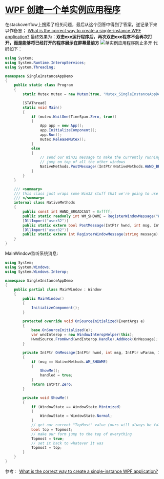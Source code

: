 # [WPF 创建一个单实例应用程序](https://github.com/bigbosschenyibo/gitblog/issues/15)

在stackoverflow上搜索了相关问题，最后从这个回答中得到了答案，遂记录下来以作备忘；
[What is the correct way to create a single-instance WPF application?](https://stackoverflow.com/a/522874)
最终效果为：**双击exe运行程序后，再次双击exe程序不会再次打开，而是能够将已经打开的程序展示在屏幕最前方**
![单实例应用程序防止多开](https://github.com/user-attachments/assets/2ac22505-9426-4792-8ff4-01dba5118582)
代码如下：
``` c#
using System;
using System.Runtime.InteropServices;
using System.Threading;

namespace SingleInstanceAppDemo
{
    public static class Program
    {
        static Mutex mutex = new Mutex(true, "Mutex_SingleInstanceAppDemo");

        [STAThread]
        static void Main()
        {
            if (mutex.WaitOne(TimeSpan.Zero, true))
            {
                App app = new App();
                app.InitializeComponent();
                app.Run();
                mutex.ReleaseMutex();
            }
            else
            {
                // send our Win32 message to make the currently running instance
                // jump on top of all the other windows
                NativeMethods.PostMessage((IntPtr)NativeMethods.HWND_BROADCAST, NativeMethods.WM_SHOWME, IntPtr.Zero, IntPtr.Zero);
            }
        }
    }

    /// <summary>
    /// this class just wraps some Win32 stuff that we're going to use
    /// </summary>
    internal class NativeMethods
    {
        public const int HWND_BROADCAST = 0xffff;
        public static readonly int WM_SHOWME = RegisterWindowMessage("WM_SHOWME");
        [DllImport("user32")]
        public static extern bool PostMessage(IntPtr hwnd, int msg, IntPtr wparam, IntPtr lparam);
        [DllImport("user32")]
        public static extern int RegisterWindowMessage(string message);
    }
}
```
MainWindow监听系统消息:
``` c#
using System;
using System.Windows;
using System.Windows.Interop;

namespace SingleInstanceAppDemo
{
    public partial class MainWindow : Window
    {
        public MainWindow()
        {
            InitializeComponent();
        }

        protected override void OnSourceInitialized(EventArgs e)
        {
            base.OnSourceInitialized(e);
            var wndInterop = new WindowInteropHelper(this);
            HwndSource.FromHwnd(wndInterop.Handle).AddHook(OnMessage);
        }

        private IntPtr OnMessage(IntPtr hwnd, int msg, IntPtr wParam, IntPtr lParam, ref bool handled)
        {
            if (msg == NativeMethods.WM_SHOWME)
            {
                ShowMe();
                handled = true;
            }
            return IntPtr.Zero;
        }

        private void ShowMe()
        {
            if (WindowState == WindowState.Minimized)
            {
                WindowState = WindowState.Normal;
            }
            // get our current "TopMost" value (ours will always be false though)
            bool top = Topmost;
            // make our form jump to the top of everything
            Topmost = true;
            // set it back to whatever it was
            Topmost = top;
        }
    }
}
```
参考：
[What is the correct way to create a single-instance WPF application?](https://stackoverflow.com/questions/19147/what-is-the-correct-way-to-create-a-single-instance-wpf-application)